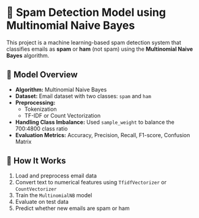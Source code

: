 # 📧 Spam Detection Model using Multinomial Naive Bayes

This project is a machine learning-based spam detection system that classifies emails as **spam** or **ham** (not spam) using the **Multinomial Naive Bayes** algorithm.

## 🧠 Model Overview

- **Algorithm:** Multinomial Naive Bayes
- **Dataset:** Email dataset with two classes: `spam` and `ham`
- **Preprocessing:**
  - Tokenization
  - TF-IDF or Count Vectorization
- **Handling Class Imbalance:** Used `sample_weight` to balance the 700:4800 class ratio
- **Evaluation Metrics:** Accuracy, Precision, Recall, F1-score, Confusion Matrix

## 🚀 How It Works

1. Load and preprocess email data
2. Convert text to numerical features using `TfidfVectorizer` or `CountVectorizer`
3. Train the `MultinomialNB` model
4. Evaluate on test data
5. Predict whether new emails are spam or ham
